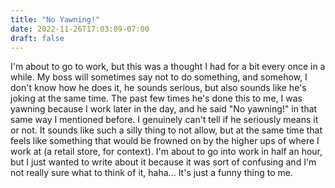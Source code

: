 ```yaml
---
title: "No Yawning!"
date: 2022-11-26T17:03:09-07:00
draft: false
---
```


I'm about to go to work, but this was a thought I had for a bit every once in a while. My boss will sometimes say not to do something, and somehow, I don't know how he does it, he sounds serious, but also sounds like he's joking at the same time. The past few times he's done this to me, I was yawning because I work later in the day, and he said "No yawning!" in that same way I mentioned before. I genuinely can't tell if he seriously means it or not. It sounds like such a silly thing to not allow, but at the same time that feels like something that would be frowned on by the higher ups of where I work at (a retail store, for context). I'm about to go into work in half an hour, but I just wanted to write about it because it was sort of confusing and I'm not really sure what to think of it, haha... It's just a funny thing to me.